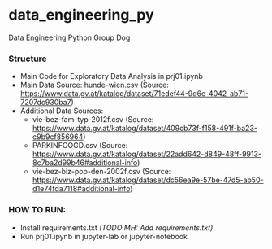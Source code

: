 # data_engineering_py
Data Engineering Python Group Dog

### Structure 
- Main Code for Exploratory Data Analysis in prj01.ipynb
- Main Data Source: hunde-wien.csv (Source: https://www.data.gv.at/katalog/dataset/71edef44-9d6c-4042-ab71-7207dc930ba7)
- Additional Data Sources:
  - vie-bez-fam-typ-2012f.csv (Source: https://www.data.gv.at/katalog/dataset/409cb73f-f158-491f-ba23-c9b9cf856964)
  - PARKINFOOGD.csv (Source: https://www.data.gv.at/katalog/dataset/22add642-d849-48ff-9913-8c7ba2d99b46#additional-info)
  - vie-bez-biz-pop-den-2002f.csv (Source: https://www.data.gv.at/katalog/dataset/dc56ea9e-57be-47d5-ab50-d1e74fda7118#additional-info) 

### HOW TO RUN: 
- Install requirements.txt *(TODO MH: Add requirements.txt)*
- Run prj01.ipynb in jupyter-lab or jupyter-notebook
  
